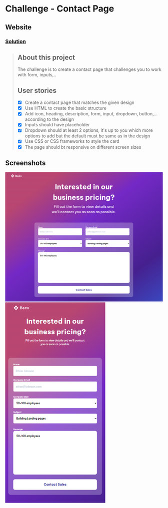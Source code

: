 # Challenge - Contact Page

## Website
### [Solution](https://fastidious-syrniki-d3ea00.netlify.app/)

> ## About this project
>
> The challenge is to create a contact page that challenges you to work with form, inputs,..
>
> ## User stories
>
> - [x] Create a contact page that matches the given design
> - [x] Use HTML to create the basic structure
> - [x] Add icon, heading, description, form, input, dropdown, button,... according to the design
> - [x] Inputs should have placeholder
> - [x] Dropdown should at least 2 options, it's up to you which more options to add but the default must be same as in the design
> - [x] Use CSS or CSS frameworks to style the card
> - [x] The page should bt responsive on different screen sizes

## Screenshots

![screenshot](https://github.com/SantiagoEmanuel/contactPage/blob/master/public/pc-view.png "PC VIEW")
![screenshot](https://github.com/SantiagoEmanuel/contactPage/blob/master/public/mobile-view.png "MOBILE VIEW")
